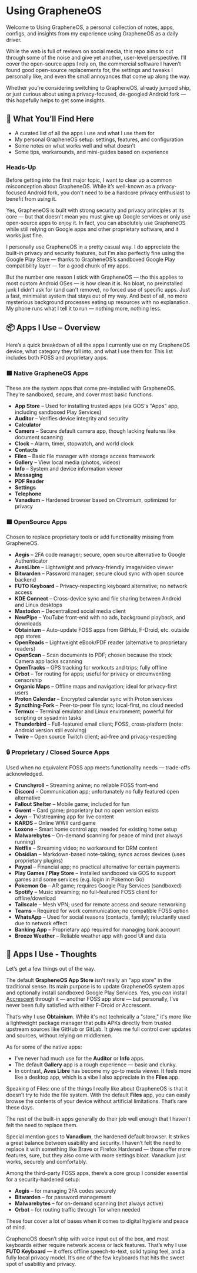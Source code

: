 # Using GrapheneOS

Welcome to Using GrapheneOS, a personal collection of notes, apps, configs, and insights from my experience using GrapheneOS as a daily driver.

While the web is full of reviews on social media, this repo aims to cut through some of the noise and give yet another, user-level perspective.
I’ll cover the open-source apps I rely on, the commercial software I haven’t found good open-source replacements for, the settings and tweaks I personally like, and even the small annoyances that come up along the way.

Whether you're considering switching to GrapheneOS, already jumped ship, or just curious about using a privacy-focused, de-googled Android fork — this hopefully helps to get some insights.

## 🧭 What You’ll Find Here

- A curated list of all the apps I use and what I use them for
- My personal GrapheneOS setup: settings, features, and configuration
- Some notes on what works well and what doesn’t
- Some tips, workarounds, and mini-guides based on experience

### Heads-Up

Before getting into the first major topic, I want to clear up a common misconception about GrapheneOS. While it’s well-known as a privacy-focused Android fork, you don't need to be a hardcore privacy enthusiast to benefit from using it.

Yes, GrapheneOS is built with strong security and privacy principles at its core — but that doesn’t mean you must give up Google services or only use open-source apps to enjoy it. In fact, you can absolutely use GrapheneOS while still relying on Google apps and other proprietary software, and it works just fine.

I personally use GrapheneOS in a pretty casual way. I do appreciate the built-in privacy and security features, but I'm also perfectly fine using the Google Play Store — thanks to GrapheneOS’s sandboxed Google Play compatibility layer — for a good chunk of my apps.

But the number one reason I stick with GrapheneOS — tho this applies to most custom Android OSes — is how clean it is. No bloat, no preinstalled junk I didn’t ask for (and can't remove), no forced use of specific apps. Just a fast, minimalist system that stays out of my way. And best of all, no more mysterious background processes eating up resources with no explanation. My phone runs what I tell it to run — nothing more, nothing less.

## 📦 Apps I Use – Overview

Here’s a quick breakdown of all the apps I currently use on my GrapheneOS device, what category they fall into, and what I use them for. This list includes both FOSS and proprietary apps.

### 🟩 Native GrapheneOS Apps

These are the system apps that come pre-installed with GrapheneOS. They're sandboxed, secure, and cover most basic functions.

- **App Store** – Used for installing trusted apps (via GOS's "Apps" app, including sandboxed Play Services)
- **Auditor** – Verifies device integrity and security
- **Calculator**
- **Camera** – Secure default camera app, though lacking features like document scanning
- **Clock** – Alarm, timer, stopwatch, and world clock
- **Contacts**
- **Files** – Basic file manager with storage access framework
- **Gallery** – View local media (photos, videos)
- **Info** – System and device information viewer
- **Messaging**
- **PDF Reader**
- **Settings**
- **Telephone**
- **Vanadium** – Hardened browser based on Chromium, optimized for privacy

### 🟩 OpenSource Apps

Chosen to replace proprietary tools or add functionality missing from GrapheneOS.

- **Aegis** – 2FA code manager; secure, open source alternative to Google Authenticator
- **AvesLibre** – Lightweight and privacy-friendly image/video viewer
- **Bitwarden** – Password manager; secure cloud sync with open source backend
- **FUTO Keyboard** – Privacy-respecting keyboard alternative; no network access
- **KDE Connect** – Cross-device sync and file sharing between Android and Linux desktops
- **Mastodon** – Decentralized social media client
- **NewPipe** – YouTube front-end with no ads, background playback, and downloads
- **Obtainium** – Auto-update FOSS apps from GitHub, F-Droid, etc. outside app stores
- **OpenReads** – Lightweight eBook/PDF reader (alternative to proprietary readers)
- **OpenScan** – Scan documents to PDF; chosen because the stock Camera app lacks scanning
- **OpenTracks** – GPS tracking for workouts and trips; fully offline
- **Orbot** – Tor routing for apps; useful for privacy or circumventing censorship
- **Organic Maps** – Offline maps and navigation; ideal for privacy-first users
- **Proton Calendar** – Encrypted calendar sync with Proton services
- **Syncthing-Fork** – Peer-to-peer file sync; local-first, no cloud needed
- **Termux** – Terminal emulator and Linux environment; powerful for scripting or sysadmin tasks
- **Thunderbird** – Full-featured email client; FOSS, cross-platform (note: Android version still evolving)
- **Twire** – Open source Twitch client; ad-free and privacy-respecting

### 🔒 Proprietary / Closed Source Apps

Used when no equivalent FOSS app meets functionality needs — trade-offs acknowledged.

- **Crunchyroll** – Streaming anime; no reliable FOSS front-end
- **Discord** – Communication app; unfortunately no fully featured open alternative
- **Fallout Shelter** – Mobile game; included for fun
- **Gwent** – Card game; proprietary but no open version exists
- **Joyn** – TV/streaming app for live content
- **KARDS** – Online WWII card game
- **Loxone** – Smart home control app; needed for existing home setup
- **Malwarebytes** – On-demand scanning for peace of mind (not always running)
- **Netflix** – Streaming video; no workaround for DRM content
- **Obsidian** – Markdown-based note-taking; syncs across devices (uses proprietary plugins)
- **Paypal** – Financial app; no practical alternative for certain payments
- **Play Games / Play Store** – Installed sandboxed via GOS to support games and some services (e.g. login in Pokemon Go)
- **Pokemon Go** – AR game; requires Google Play Services (sandboxed)
- **Spotify** – Music streaming; no full-featured FOSS client for offline/download
- **Tailscale** – Mesh VPN; used for remote access and secure networking
- **Teams** – Required for work communication; no compatible FOSS option
- **WhatsApp** – Used for social reasons (contacts, family); reluctantly used due to network effect
- **Banking App** – Proprietary app required for managing bank account
- **Breeze Weather** – Reliable weather app with good UI and data

## 🧠 Apps I Use - Thoughts

Let’s get a few things out of the way.

The default **GrapheneOS App Store** isn't really an "app store" in the traditional sense. Its main purpose is to update GrapheneOS system apps and optionally install sandboxed Google Play Services. Yes, you *can* install [Accrescent](https://accrescent.app/) through it — another FOSS app store — but personally, I’ve never been fully satisfied with either F-Droid or Accrescent.

That’s why I use **Obtainium**. While it's not technically a "store," it's more like a lightweight package manager that pulls APKs directly from trusted upstream sources like GitHub or GitLab. It gives me full control over updates and sources, without relying on middlemen.

As for some of the native apps:

- I’ve never had much use for the **Auditor** or **Info** apps.
- The default **Gallery** app is a rough experience — basic and clunky.
- In contrast, **Aves Libre** has become my go-to media viewer. It feels more like a desktop app, which is a vibe I also appreciate in the **Files** app.

Speaking of Files: one of the things I really like about GrapheneOS is that it doesn’t try to hide the file system. With the default **Files** app, you can easily browse the contents of your device without artificial limitations. That’s rare these days.

The rest of the built-in apps generally do their job well enough that I haven't felt the need to replace them.

Special mention goes to **Vanadium**, the hardened default browser. It strikes a great balance between usability and security. I haven’t felt the need to replace it with something like Brave or Firefox Hardened — those offer more features, sure, but they also come with more settings bloat. Vanadium just works, securely and comfortably.

Among the third-party FOSS apps, there’s a core group I consider essential for a security-hardened setup:

- **Aegis** – for managing 2FA codes securely
- **Bitwarden** – for password management
- **Malwarebytes** – for on-demand scanning (not always active)
- **Orbot** – for routing traffic through Tor when needed

These four cover a lot of bases when it comes to digital hygiene and peace of mind.

GrapheneOS doesn’t ship with voice input out of the box, and most keyboards either require network access or lack features. That’s why I use **FUTO Keyboard** — it offers offline speech-to-text, solid typing feel, and a fully local privacy model. It’s one of the few keyboards that hits the sweet spot of usability and privacy.



